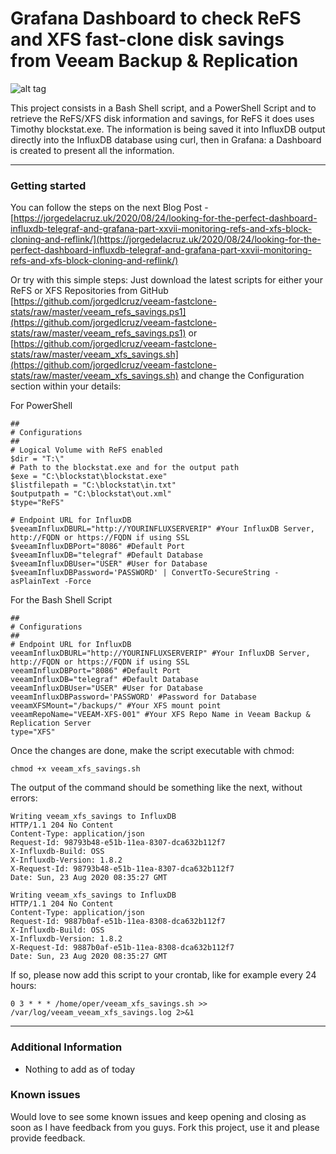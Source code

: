  Grafana Dashboard to check ReFS and XFS fast-clone disk savings from Veeam Backup & Replication
===================

![alt tag](https://www.jorgedelacruz.es/wp-content/uploads/2020/08/grafana-refs-xfs-001.png)

This project consists in a Bash Shell script, and a PowerShell Script and to retrieve the ReFS/XFS disk information and savings, for ReFS it does uses Timothy blockstat.exe. The information is being saved it into InfluxDB output directly into the InfluxDB database using curl, then in Grafana: a Dashboard is created to present all the information.

----------

### Getting started
You can follow the steps on the next Blog Post - [https://jorgedelacruz.uk/2020/08/24/looking-for-the-perfect-dashboard-influxdb-telegraf-and-grafana-part-xxvii-monitoring-refs-and-xfs-block-cloning-and-reflink/](https://jorgedelacruz.uk/2020/08/24/looking-for-the-perfect-dashboard-influxdb-telegraf-and-grafana-part-xxvii-monitoring-refs-and-xfs-block-cloning-and-reflink/)

Or try with this simple steps:
Just download the latest scripts for either your ReFS or XFS Repositories from GitHub [https://github.com/jorgedlcruz/veeam-fastclone-stats/raw/master/veeam_refs_savings.ps1](https://github.com/jorgedlcruz/veeam-fastclone-stats/raw/master/veeam_refs_savings.ps1) or [https://github.com/jorgedlcruz/veeam-fastclone-stats/raw/master/veeam_xfs_savings.sh](https://github.com/jorgedlcruz/veeam-fastclone-stats/raw/master/veeam_xfs_savings.sh) and change the Configuration section within your details:

For PowerShell

```
##
# Configurations
##
# Logical Volume with ReFS enabled
$dir = "T:\"
# Path to the blockstat.exe and for the output path
$exe = "C:\blockstat\blockstat.exe"
$listfilepath = "C:\blockstat\in.txt"
$outputpath = "C:\blockstat\out.xml"
$type="ReFS"

# Endpoint URL for InfluxDB
$veeamInfluxDBURL="http://YOURINFLUXSERVERIP" #Your InfluxDB Server, http://FQDN or https://FQDN if using SSL
$veeamInfluxDBPort="8086" #Default Port
$veeamInfluxDB="telegraf" #Default Database
$veeamInfluxDBUser="USER" #User for Database
$veeamInfluxDBPassword='PASSWORD' | ConvertTo-SecureString -asPlainText -Force
``` 

For the Bash Shell Script

```
##
# Configurations
##
# Endpoint URL for InfluxDB
veeamInfluxDBURL="http://YOURINFLUXSERVERIP" #Your InfluxDB Server, http://FQDN or https://FQDN if using SSL
veeamInfluxDBPort="8086" #Default Port
veeamInfluxDB="telegraf" #Default Database
veeamInfluxDBUser="USER" #User for Database
veeamInfluxDBPassword='PASSWORD' #Password for Database
veeamXFSMount="/backups/" #Your XFS mount point
veeamRepoName="VEEAM-XFS-001" #Your XFS Repo Name in Veeam Backup & Replication Server
type="XFS"
``` 

Once the changes are done, make the script executable with chmod:

```
chmod +x veeam_xfs_savings.sh
``` 

The output of the command should be something like the next, without errors:

```
Writing veeam_xfs_savings to InfluxDB
HTTP/1.1 204 No Content
Content-Type: application/json
Request-Id: 98793b48-e51b-11ea-8307-dca632b112f7
X-Influxdb-Build: OSS
X-Influxdb-Version: 1.8.2
X-Request-Id: 98793b48-e51b-11ea-8307-dca632b112f7
Date: Sun, 23 Aug 2020 08:35:27 GMT

Writing veeam_xfs_savings to InfluxDB
HTTP/1.1 204 No Content
Content-Type: application/json
Request-Id: 9887b0af-e51b-11ea-8308-dca632b112f7
X-Influxdb-Build: OSS
X-Influxdb-Version: 1.8.2
X-Request-Id: 9887b0af-e51b-11ea-8308-dca632b112f7
Date: Sun, 23 Aug 2020 08:35:27 GMT
``` 

If so, please now add this script to your crontab, like for example every 24 hours:

```
0 3 * * * /home/oper/veeam_xfs_savings.sh >> /var/log/veeam_veeam_xfs_savings.log 2>&1
```
----------

### Additional Information
* Nothing to add as of today

### Known issues 
Would love to see some known issues and keep opening and closing as soon as I have feedback from you guys. Fork this project, use it and please provide feedback.
